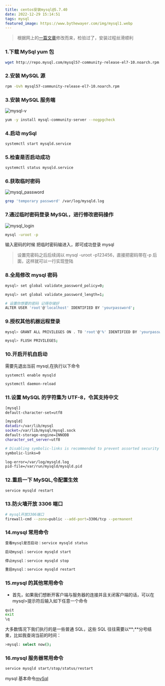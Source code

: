 ```yaml
---
title: centos安装mysql@5.7.40
date: 2022-12-29 15:14:51
tags: mysql
featured_image: https://www.bythewayer.com/img/mysql1.webp
---
```


> 根据网上的[一篇文章](https://juejin.cn/post/6845166890755555341#heading-12)修改而来，检验过了，安装过程丝滑顺利

### 1.下载 MySql yum 包

```bash
wget http://repo.mysql.com/mysql57-community-release-el7-10.noarch.rpm
```

### 2.安装 MySQL 源

```bash
rpm -Uvh mysql57-community-release-el7-10.noarch.rpm
```

### 3.安装 MySQL 服务端

![mysql-v](https://www.bythewayer.com/img/mysql-v.webp)

```bash
yum -y install mysql-community-server --nogpgcheck
```

### 4.启动 mySql

```bash
systemctl start mysqld.service
```

### 5.检查是否启动成功

```bash
systemctl status mysqld.service
```

### 6.获取临时密码

![mysql_password](https://www.bythewayer.com/img/mysql_password.webp)

```bash
grep 'temporary password' /var/log/mysqld.log
```

### 7.通过临时密码登录 MySQL，进行修改密码操作

![mysql_login](https://www.bythewayer.com/img/mysql_login.webp)

```bash
mysql -uroot -p
```

输入密码的时候 把临时密码输进入，即可成功登录 mysql

> 设置完密码之后后续阔以 mysql -uroot -p123456，直接把密码带在-p 后面，这样就可以一行实现登陆

### 8.全局修改 mysql 密码

```bash
mysql> set global validate_password_policy=0;

mysql> set global validate_password_length=1;

# 设置你想要的密码 记得存储好
ALTER USER 'root'@'localhost' IDENTIFIED BY 'yourpassword';
```

### 9.授权其他机器远程登录

```bash
mysql> GRANT ALL PRIVILEGES ON . TO 'root'@'%' IDENTIFIED BY 'yourpassword' WITH GRANT OPTION;

mysql> FLUSH PRIVILEGES;
```

### 10.开启开机自启动

需要先退出当前 mysql,在执行以下命令

```bash
systemctl enable mysqld

systemctl daemon-reload
```

### 11.设置 MySQL 的字符集为 UTF-8，令其支持中文

```bash
[mysql]
default-character-set=utf8

[mysqld]
datadir=/var/lib/mysql
socket=/var/lib/mysql/mysql.sock
default-storage-engine=INNODB
character_set_server=utf8

# Disabling symbolic-links is recommended to prevent assorted security risks
symbolic-links=0

log-error=/var/log/mysqld.log
pid-file=/var/run/mysqld/mysqld.pid
```

### 12.重启一下 MySQL,令配置生效

```bash
service mysqld restart
```

### 13.防火墙开放 3306 端口

```bash
# mysql开放3306端口
firewall-cmd --zone=public --add-port=3306/tcp --permanent
```

### 14.mysql 常用命令

```bash
查看mysql是否启动：service mysqld status

启动mysql：service mysqld start

停止mysql：service mysqld stop

重启mysql：service mysqld restart
```

### 15.mysql 的其他常用命令

- 首先，如果我们想断开客户端与服务器的连接并且关闭客户端的话，可以在 mysql>提示符后输入如下任意一个命令

```bash
quit
exit
\q
```

大多数情况下我们执行的是一些普通 SQL，这些 SQL 往往需要以**;**分号结束，比如我查询当前的时间：

```bash
>mysql: select now();
```

### 16.mysql 服务器常用命令

```bash
service mysqld start/stop/status/restart
```

mysql 基本命令[mySql](https://bythewayer.com/learn/server/DataBase/1)
